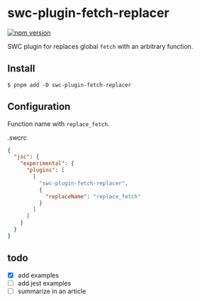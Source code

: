 # swc-plugin-fetch-replacer

[![npm version](https://badge.fury.io/js/swc-plugin-fetch-replacer.svg)](https://badge.fury.io/js/swc-plugin-fetch-replacer)

SWC plugin for replaces global `fetch` with an arbitrary function.

## Install

```
$ pnpm add -D swc-plugin-fetch-replacer
```

## Configuration

Function name with `replace_fetch`.

_.swcrc_
```json
{
  "jsc": {
    "experimental": {
      "plugins": [
        [
          "swc-plugin-fetch-replacer",
          {
            "replaceName": "replace_fetch"
          }
        ]
      ]
    }
  }
}
```

## todo

- [x] add examples
- [ ] add jest examples
- [ ] summarize in an article
